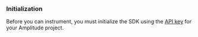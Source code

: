 ### Initialization

Before you can instrument, you must initialize the SDK using the [API key](../../analytics/find-api-credentials.md) for your Amplitude project. 